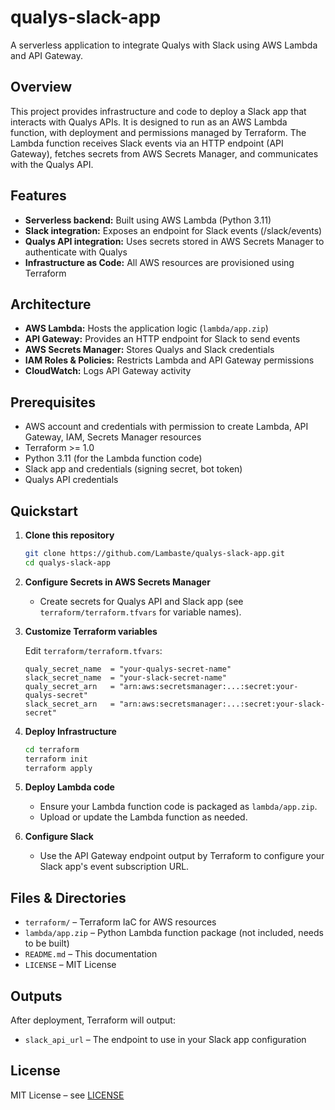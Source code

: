 # qualys-slack-app

A serverless application to integrate Qualys with Slack using AWS Lambda and API Gateway.

## Overview

This project provides infrastructure and code to deploy a Slack app that interacts with Qualys APIs. It is designed to run as an AWS Lambda function, with deployment and permissions managed by Terraform. The Lambda function receives Slack events via an HTTP endpoint (API Gateway), fetches secrets from AWS Secrets Manager, and communicates with the Qualys API.

## Features

- **Serverless backend:** Built using AWS Lambda (Python 3.11)
- **Slack integration:** Exposes an endpoint for Slack events (/slack/events)
- **Qualys API integration:** Uses secrets stored in AWS Secrets Manager to authenticate with Qualys
- **Infrastructure as Code:** All AWS resources are provisioned using Terraform

## Architecture

- **AWS Lambda:** Hosts the application logic (`lambda/app.zip`)
- **API Gateway:** Provides an HTTP endpoint for Slack to send events
- **AWS Secrets Manager:** Stores Qualys and Slack credentials
- **IAM Roles & Policies:** Restricts Lambda and API Gateway permissions
- **CloudWatch:** Logs API Gateway activity

## Prerequisites

- AWS account and credentials with permission to create Lambda, API Gateway, IAM, Secrets Manager resources
- Terraform >= 1.0
- Python 3.11 (for the Lambda function code)
- Slack app and credentials (signing secret, bot token)
- Qualys API credentials

## Quickstart

1. **Clone this repository**

    ```bash
    git clone https://github.com/Lambaste/qualys-slack-app.git
    cd qualys-slack-app
    ```

2. **Configure Secrets in AWS Secrets Manager**

    - Create secrets for Qualys API and Slack app (see `terraform/terraform.tfvars` for variable names).

3. **Customize Terraform variables**

    Edit `terraform/terraform.tfvars`:

    ```hcl
    qualy_secret_name  = "your-qualys-secret-name"
    slack_secret_name  = "your-slack-secret-name"
    qualy_secret_arn   = "arn:aws:secretsmanager:...:secret:your-qualys-secret"
    slack_secret_arn   = "arn:aws:secretsmanager:...:secret:your-slack-secret"
    ```

4. **Deploy Infrastructure**

    ```bash
    cd terraform
    terraform init
    terraform apply
    ```

5. **Deploy Lambda code**

    - Ensure your Lambda function code is packaged as `lambda/app.zip`.
    - Upload or update the Lambda function as needed.

6. **Configure Slack**

    - Use the API Gateway endpoint output by Terraform to configure your Slack app's event subscription URL.

## Files & Directories

- `terraform/` – Terraform IaC for AWS resources
- `lambda/app.zip` – Python Lambda function package (not included, needs to be built)
- `README.md` – This documentation
- `LICENSE` – MIT License

## Outputs

After deployment, Terraform will output:

- `slack_api_url` – The endpoint to use in your Slack app configuration

## License

MIT License – see [LICENSE](LICENSE)
